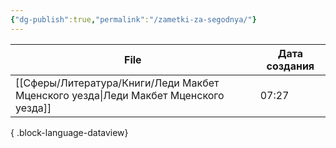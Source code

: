 ```yaml
---
{"dg-publish":true,"permalink":"/zametki-za-segodnya/"}
---
```


| File                                                                                   | Дата создания |
| -------------------------------------------------------------------------------------- | ------------- |
| [[Сферы/Литература/Книги/Леди Макбет Мценского уезда\|Леди Макбет Мценского уезда]] | 07:27         |

{ .block-language-dataview}


